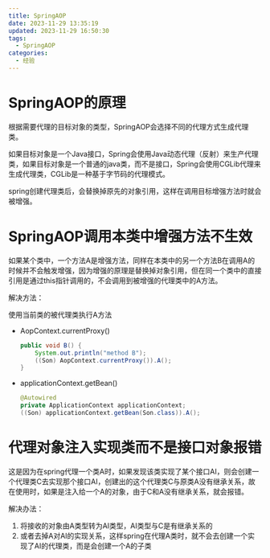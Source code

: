 ```yaml
---
title: SpringAOP
date: 2023-11-29 13:35:19
updated: 2023-11-29 16:50:30
tags:
  - SpringAOP
categories:
  - 经验
---
```


# SpringAOP的原理

根据需要代理的目标对象的类型，SpringAOP会选择不同的代理方式生成代理类。

如果目标对象是一个Java接口，Spring会使用Java动态代理（反射）来生产代理类，如果目标对象是一个普通的java类，而不是接口，Spring会使用CGLib代理来生成代理类，CGLib是一种基于字节码的代理模式。

spring创建代理类后，会替换掉原先的对象引用，这样在调用目标增强方法时就会被增强。

# SpringAOP调用本类中增强方法不生效

如果某个类中，一个方法A是增强方法，同样在本类中的另一个方法B在调用A的时候并不会触发增强，因为增强的原理是替换掉对象引用，但在同一个类中的直接引用是通过this指针调用的，不会调用到被增强的代理类中的A方法。

解决方法：

使用当前类的被代理类执行A方法

-  AopContext.currentProxy()

    ```java
    public void B() {
        System.out.println("method B");
        ((Son) AopContext.currentProxy()).A();
    }
    ```

- applicationContext.getBean()

    ```java
    @Autowired
    private ApplicationContext applicationContext;
    ((Son) applicationContext.getBean(Son.class)).A();
    ```

# 代理对象注入实现类而不是接口对象报错

这是因为在spring代理一个类A时，如果发现该类实现了某个接口AI，则会创建一个代理类C去实现那个接口AI，创建出的这个代理类C与原类A没有继承关系，故在使用时，如果是注入给一个A的对象，由于C和A没有继承关系，就会报错。

解决办法：

1. 将接收的对象由A类型转为AI类型，AI类型与C是有继承关系的
2. 或者去掉A对AI的实现关系，这样spring在代理A类时，就不会去创建一个实现了AI的代理类，而是会创建一个A的子类


